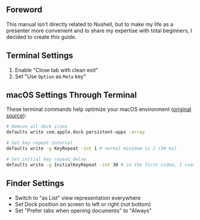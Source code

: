 ## Foreword

This manual isn't directly related to Nushell, but to make my life as a presenter more convenient and to share my expertise with total beginners, I decided to create this guide.

## Terminal Settings

1. Enable "Close tab with clean exit"
2. Set "Use `Option` as `Meta` key"

## macOS Settings Through Terminal

These terminal commands help optimize your macOS environment ([original source](https://github.com/nushell-prophet/my-dotfiles/blob/master/macos-fresh/useful-settings.nu)):

```bash
# Remove all dock icons
defaults write com.apple.dock persistent-apps -array

# Set key repeat interval
defaults write -g KeyRepeat -int 1 # normal minimum is 2 (30 ms)

# Set initial key repeat delay
defaults write -g InitialKeyRepeat -int 30 # in the first video, I used 10 here, but I found that it is too fast for me to use.
```

## Finder Settings

- Switch to "as List" view representation everywhere
- Set Dock position on screen to left or right (not bottom)
- Set "Prefer tabs when opening documents" to "Always"
